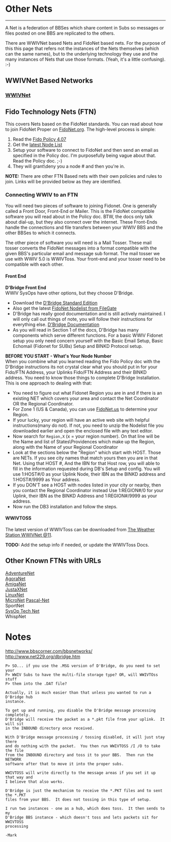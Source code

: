 # Other Nets
***
A Net is a federation of BBSes which share content in Subs so messages or files posted on 
one BBS are replicated to the others. 

There are WWIVNet based Nets and FidoNet based nets. For the purpose of this this page that 
refers not the instances of the Nets themselves (which can the same names), but to the 
underlying technology they use and the many instances of Nets that use those formats. (Yeah, 
it's a little confusing). :-)

## WWIVNet Based Networks
### [WWIVNet](wwivnet.md)


## Fido Technology Nets (FTN)
This covers Nets based on the FidoNet standards. You can read about how to join FidoNet Proper
on [FidoNet.org](http://www.fidonet.org/). The high-level process is simple:

1. Read the [Fido Policy 4.07](http://www.filegate.net/info/policy4.txt)
2. Get the [latest Node List](http://www.filegate.net/nodelist/)
3. Setup your software to connect to FidoNet and then send an email as specified in the Policy doc. 
I'm purposefully being vague about that. Read the Policy doc. ;-)
4. They will grant\deny you a node # and then you're in.

**NOTE:** There are other FTN Based nets with their own policies and rules to join. 
Links will be provided below as they are identified.

### Connecting WWIV to an FTN

You will need two pieces of software to joining Fidonet. One is generally called a Front Door, Front-End or Mailer. This is the FidoNet compatible software you will read about in the Policy doc. BTW, the docs only talk about dial-up, but they also connect over the internet. These Front-Ends handle the connections and file transfers between your WWIV BBS and the other BBSes to which it connects.

The other piece of software you will need is a Mail Tosser. These mail tosser converts the FidoNet messages into a format compatible with the given BBS's particular email and message sub format. The mail tosser we use with WWIV 5.0 is WWIVToss. Your front-end and your tosser need to be compatible with each other.

#### Front End
**D'Bridge Front End**  
WWIV SysOps have other options, but they choose D'Bridge.

* Download the [D'Bridge Standard Edition](http://www.net229.org/dbridge.htm)
* Also get the latest [FidoNet Nodelist from FileGate](http://www.filegate.net/nodelist/)
* D'Bridge has really good documentation and is still actively maintained. I will only call out things of note, you will follow their instructions for everything else. [D'Bridge Documentation](http://www.net229.org/DBRIDGE.TXT)
* As you will read in Section 1 of the docs, D'Bridge has many components which serve different functions. For a basic WWIV Fidonet setup you only need concern yourself with the Basic Email Setup, Basic Echomail (Fidonet for SUBs) Setup and BINKD Protocol setup.

**BEFORE YOU START - What's Your Node Number**  
When you combine what you learned reading the Fido Policy doc with the D'Bridge instructions its not crystal clear what you should put in for your Fido/FTN Address, your Uplinks Fido/FTN Address and their BINKD address. You need to know those things to complete D'Bridge Installation. This is one approach to dealing with that:

* You need to figure out what Fidonet Region you are in and if there is an existing NET which covers your area and contact the Net Coordinator OR the Regional Coordinator. 
* For Zone 1 (US & Canada), you can use [FidoNet.us](http://www.fidonet.us/zone1.html) to determine your Region.
* If your lucky, your region will have an active web site with helpful instructions(many do not). If not, you need to unzip the Nodelist file you downloaded earlier and open the enclosed file with any text editor. 
* Now search for ```Region,X``` (x = your region number). On that line will be the Name and list of States\Providences which make up the Region, along with the Name of your Regional Coordinator
* Look at the sections below the "Region" which start with HOST. Those are NETs. If you see city names that match yours then you are in that Net. Using that HOST #, And the IBN for that Host row, you will able to fill in the information requested during DB's Setup and config. You will use 1:HOST#/0 as your Uplink Node, their IBN as the BINKD address and 1:HOST#/9999 as Your address.
* If you DON'T see a HOST with nodes listed in your city or nearby, then you contact the Regional Coordinator instead Use 1:REGION#/0 for your Uplink, their IBN as the BINKD Address and 1:REGION#/9999 as your address.
* Now run the DB3 installation and follow the steps.

#### WWIVTOSS
The latest version of WWIVToss can be downloaded from [The Weather Station WWIVNet @11](http://www.weather-station.org/wwiv/).  

**TODO:** Add the setup info if needed, or update the WWIVToss Docs.

## Other Known FTNs with URLs
[AdventureNet](http://www.kofobbs.dk/adventurenet/)  
[AgoraNet](http://time.synchro.net:81/l10l.ssjs)  
[AmigaNet]()  
[JustaXNet](http://www.justaxnet.com/)  
[LinuxNet](http://www.kofobbs.dk/linuxnet/)  
[MicroNet](http://outpostbbs.net/micronet.html) 
[Pascal-Net](http://www.pascalnet.org)  
SportNet  
[SysOp Tech Net](http://www.sysoptech.net)  
WhispNet  

# Notes
http://www.bbscorner.com/bbsnetworks/  
http://www.net229.org/dbridge.htm  

```
P> SO... if you use the .MSG version of D'Bridge, do you need to set your
P> WWIV Subs to have the multi-file storage type? OR, will WWIVTOss stuff
P> them into the .DAT file?

Actually, it is much easier than that unless you wanted to run a D'Bridge hub
instance.

To get up and running, you disable the D'Bridge message processing completely.
D'Bridge will receive the packet as a *.pkt file from your uplink.  It will sit
in the INBOUND directory once received.

With D'Bridge message processing / tossing disabled, it will just stay there
and do nothing with the packet.  You then run WWIVTOSS /I /O to take the file
from the INBOUND directory and toss it to your BBS.  Then run the NETWORK
software after that to move it into the proper subs.

WWIVTOSS will write directly to the message areas if you set it up that way and
I believe that also works.

D'Bridge is just the mechanism to receive the *.PKT files and to sent the *.PKT
files from your BBS.  It does not tossing in this type of setup.

I run two instances - one as a hub, which does toss.  It then sends to my
D'Bridge BBS instance - which doesn't toss and lets packets sit for WWIVTOSS
processing

-Mark
```
